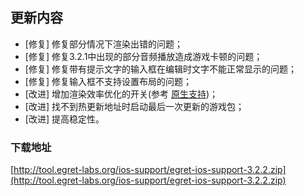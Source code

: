## 更新内容

* [修复] 修复部分情况下渲染出错的问题；
* [修复] 修复3.2.1中出现的部分音频播放造成游戏卡顿的问题；
* [修复] 修复带有提示文字的输入框在编辑时文字不能正常显示的问题；
* [修复] 修复输入框不支持设置布局的问题；
* [改进] 增加渲染效率优化的开关(参考 [原生支持](http://developer.egret.com/cn/github/egret-docs/Engine2D/native/other/index.html))；
* [改进] 找不到热更新地址时启动最后一次更新的游戏包；
* [改进] 提高稳定性。

### 下载地址

[http://tool.egret-labs.org/ios-support/egret-ios-support-3.2.2.zip](http://tool.egret-labs.org/ios-support/egret-ios-support-3.2.2.zip)